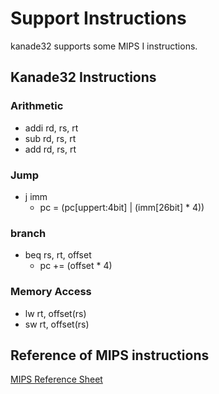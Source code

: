 # Support Instructions
kanade32 supports some MIPS I instructions.

## Kanade32 Instructions

### Arithmetic
- addi rd, rs, rt
- sub rd, rs, rt
- add rd, rs, rt

### Jump
- j imm
    - pc = (pc[uppert:4bit] | (imm[26bit] * 4))

### branch
- beq rs, rt, offset
    - pc += (offset * 4)

### Memory Access
- lw rt, offset(rs)
- sw rt, offset(rs)


## Reference of MIPS instructions
[MIPS Reference Sheet](http://www2.engr.arizona.edu/~ece369/Resources/spim/MIPSReference.pdf)
